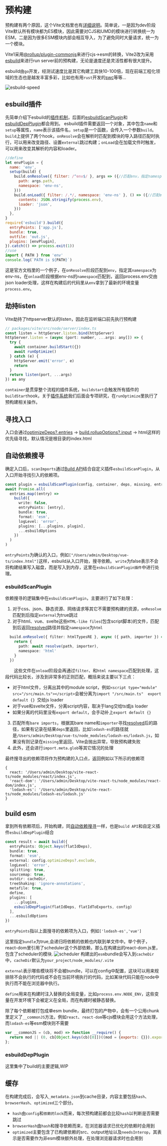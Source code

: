 # 预构建

预构建有两个原因，这个Vite文档里也有[详细说明](https://cn.vitejs.dev/guide/dep-pre-bundling.html#the-why)。简单说，一是因为dev阶段Vite默认所有模块都为ES模块，因此需要对CJS和UMD的模块进行转换统一为ESM，二是因为很多ESM模块内部会相互导入，为了避免同时大量请求，统一为一个模块。

Vite1采用[@rollup/plugin-commonjs](https://github.com/rollup/plugins/tree/master/packages/commonjs)来进行cjs->esm的转换，Vite2改为采用[esbuild](https://esbuild.github.io/api/)来进行run server前的预构建，无论是速度还是灵活性都有很大提升。

esbuild由`go`开发，经测试速度比是其它构建工具快10-100倍，现在前端工程化领域的生态也是越发丰富多彩，比如也有用`rust`开发的[swc](https://swc.rs/)等等...

![esbuild-speed](../.vuepress/public/esbuild-speed.png)

## esbuild插件
先简单介绍下esbuild的[插件机制](https://esbuild.github.io/plugins/#using-plugins)，后面的[esbuildScanPlugin](#esbuildScanPlugin)和[esbuildDepPlugin](#esbuildDepPlugin)都会用到。
esbuild插件需要返回一个对象，其中包含`name`和`setup`等属性，`name`表示该插件名，`setup`是一个函数，会传入一个参数`build`。
`build`上提供了两个hook，`onResolve`会在解析时匹配到模块的导入路径匹配时执行，可以用来改变路径、设置`external`跳过构建；`onLoad`会在加载文件时触发，可以用来改变其解析的内容和loader。
```js
//define
let envPlugin = {
  name: 'env',
  setup(build) {
    build.onResolve({ filter: /^env$/ }, args => ({//匹配env，指定namespace为env-us
      path: args.path,
      namespace: 'env-ns',
    }))
    build.onLoad({ filter: /.*/, namespace: 'env-ns' }, () => ({//匹配env-us的namespace
      contents: JSON.stringify(process.env),
      loader: 'json',
    }))
  },
}
require('esbuild').build({
  entryPoints: ['app.js'],
  bundle: true,
  outfile: 'out.js',
  plugins: [envPlugin],
}).catch(() => process.exit(1))
//use
import { PATH } from 'env'
console.log(`PATH is ${PATH}`)
```
这是官方文档里的一个例子，在`onResolve`阶段匹配到`env`，指定其`namespace`为env-ns，在`onload`阶段根据env-ns的`namespace`匹配到，返回process.env交由json loader处理，这样在构建后的代码里从`env`拿到了最新的环境变量`process.env`。


## 劫持listen
Vite劫持了httpserver默认的listen，因此在监听端口前先执行预构建
```javascript
// packages/vite/src/node/server/index.ts
const listen = httpServer.listen.bind(httpServer)
httpServer.listen = (async (port: number, ...args: any[]) => {
  try {
    await container.buildStart({}) 
    await runOptimize()
  } catch (e) {
    httpServer.emit('error', e)
    return
  }
  return listen(port, ...args)
}) as any
```

`container`是贯穿整个流程的插件系统，`buildstart`会触发所有插件的`buildStart`hook，关于[插件系统](./pluginContainer.md)我们后面会专项研究，在`runOptimize`里执行了预构建相关操作。


## 寻找入口
入口会通过[optimizeDeps?.entries](https://cn.vitejs.dev/config/#optimizedeps-entries) -> [build.rollupOptions?.input](https://cn.vitejs.dev/guide/backend-integration.html#backend-integration) -> html这样的优先级寻找，默认情况是根目录的index.html

## 自动依赖搜寻
确定入口后，`scanImports`通过[Build API](https://esbuild.github.io/api/#build-api)结合自定义插件`esbuildScanPlugin`，从入口开始寻找引入的依赖项。
```typescript
const plugin = esbuildScanPlugin(config, container, deps, missing, entries)
await Promise.all(
  entries.map((entry) =>
    build({
      write: false,
      entryPoints: [entry],
      bundle: true,
      format: 'esm',
      logLevel: 'error',
      plugins: [...plugins, plugin],
      ...esbuildOptions
    })
  )
)
```
`entryPoints`为确认的入口，例如`["/Users/admin/Desktop/vue-ts/index.html"]`这样，esbuild从入口开始，搜寻依赖。
`write`为false表示不会将构建结果写入磁盘，而是写入到内存，这里在`esbuildScanPlugin插件`中进行处理。

### esbuildScanPlugin
依赖搜寻的逻辑集中在`esbuildScanPlugin`，主要进行了如下处理：
1. 对于css、json、静态资源、网络请求等其它不需要预构建的资源，`onResolve`匹配到后指定`external`为true跳过
2. 对于html、vue、svelte这些`HTML-like files`(包含script脚本)的文件，匹配到后返回[resolved](./resolved.md)路径并指定`namespace`为`html`
```ts
  build.onResolve({ filter: htmlTypesRE }, async ({ path, importer }) => {
    return {
      path: await resolve(path, importer),
      namespace: 'html'
    }
  })
```
  &emsp;&emsp;这些文件在`onload`阶段会再通过`filter`、和`html namespace`匹配到处理，这段代码比较长，涉及到非常多的正则匹配，概括来说主要以下三点：
  + 对于html文件，分离出其中的module script，例如`<script type="module" src="/src/main.ts"></script>`会被分离为`import "/src/main.ts"  export default {} `交给js loader
  + 对于vue和svelte文件，分离script内容，取决于lang交给ts或js loader
  + 如果分离的代码里没有`export default`，会手动补上`export default {}`

3. 匹配所有`bare imports`，根据其bare name和`importer`寻找[resolved](./resolved.md)后的路径，如果有记录在结果`deps`里返回，比如`lodash-es`的路径就是`/Users/admin/Desktop/vue-ts/node_modules/lodash-es/lodash.js`，如果没有则记录在`missing`里返回，Vite会抛出异常，导致预构建失败
4. 此外，还会进行`import.meta.glob`等其它情况的处理

最终搜寻出的依赖项将作为预构建的入口点，返回例如以下所示的依赖项
```
{
  react: '/Users/admin/Desktop/vite-react-ts/node_modules/react/index.js',
  'react-dom': '/Users/admin/Desktop/vite-react-ts/node_modules/react-dom/index.js',
  'lodash-es': '/Users/admin/Desktop/vite-react-ts/node_modules/lodash-es/lodash.js'
} 
```

## build esm

拿到所有依赖项后，开始构建，同[自动依赖搜寻](#自动依赖搜寻)一样，也是`build API`和自定义插件`esbuildDepPlugin`结合
```typescript
const result = await build({
  entryPoints: Object.keys(flatIdDeps),
  bundle: true,
  format: 'esm',
  external: config.optimizeDeps?.exclude,
  logLevel: 'error',
  splitting: true,
  sourcemap: true,
  outdir: cacheDir,
  treeShaking: 'ignore-annotations',
  metafile: true,
  define,
  plugins: [
    ...plugins,
    esbuildDepPlugin(flatIdDeps, flatIdToExports, config)
  ],
  ...esbuildOptions
})
```

`entryPoints`指以上面搜寻的依赖项为入口，例如`['lodash-es','vue']`

这里指定`bundle`为true,会递归将依赖的依赖也内联到单文件中。举个例子，react-dom里引用了scheduler这个外部依赖，那么在构建出的react-dom.js里，包含了scheduler的模块.
![scheduler](../.vuepress/public/scheduler.png)
构建出的`esm`bundle会写入到`cacheDir`中，`cacheDir`默认为`your_project/node_modules/.vite`

`external`表示哪些模块将不会被bundle，可以在config中配置，这块可以用来规排除不会执行的代码或不会在当前环境执行的代码，比如某块代码只能在node中执行而不能在浏览器中执行。

`define`用来在构建时注入替换的全局变量，比如`process.env.NODE_ENV`，这些变量在开发环境下会被定义在全局，而在构建时被静态替换。

除了每个依赖被打包成单esm bundle，最终打包的产物中，会有一个公用chunk里定义了`__commonJS`方法，例如`react`、`react-dom`等cjs模块会用这个方法处理，而`lodash-es`等esm模块则不需要
```javascript
var __commonJS = (cb, mod) => function __require() {
  return mod || (0, cb[Object.keys(cb)[0]])((mod = {exports: {}}).exports, mod), mod.exports;
};
```

### esbuildDepPlugin
这里集中了build的主要逻辑,WIP
## 缓存
在构建完成后，会写入`_metadata.json`到cache目录，内容主要包括`hash`、`browserHash`、`optimized`三个部分。
- `hash`由`config`和`依赖的lock`而来，每次预构建前都会比较`hash`以判断是否需要跳过
- `browserHash`由`hash`和搜寻依赖而来，在浏览器请求已优化的依赖时会用到
- `optimized`主要包含了已构建依赖的src、output地址以及`needsInterop`，其表示是否需要作为非esm模块额外处理，在处理浏览器请求时也会用到
